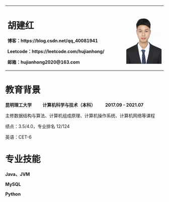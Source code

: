<table border="0">
  <tr>
    <td width="75%">
      <h1>胡建红</h1>
      <p><b>博客：https://blog.csdn.net/qq_40081941</b></p>
      <p><b>Leetcode：https://leetcode.com/hujianhong/</b></p>
      <p><b>邮箱：hujianhong2020@163.com</b></p>
    </td>
    <td width="25%">
      <img src="/me_work.jpg" width="100%"> 
    </td>
  </tr>
</table>
<table border="0">
   <tr>
     <h1>教育背景</h1>
     <p><b>昆明理工大学 &emsp;&emsp; 计算机科学与技术（本科）&emsp;&emsp; 2017.09 - 2021.07</b></p>
     <p>主修数据结构与算法、计算机组成原理、计算机操作系统、计算机网络等课程</p>
     <p>绩点：3.5/4.0，专业排名 12/124</p>
     <p>英语：CET-6</p>
  </tr>
  <tr>
     <h1>专业技能</h1>
     <p><b>Java、JVM</b></p>
     <p><b>MySQL</b></p>
     <p><b>Python</b></p>
  </tr>
</table>
